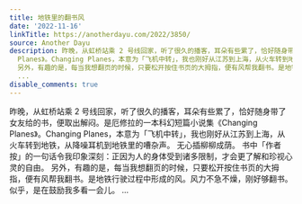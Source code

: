 ```yaml
---
title: 地铁里的翻书风
date: '2022-11-16'
linkTitle: https://anotherdayu.com/2022/3850/
source: Another Dayu
description: 昨晚，从虹桥站乘 2 号线回家，听了很久的播客，耳朵有些累了，恰好随身带了女友给的书，便取出解闷。是厄修拉的一本科幻短篇小说集《Changing
  Planes》。Changing Planes，本意为「飞机中转」，我也刚好从江苏到上海，从火车转到地铁，从降噪耳机到地铁里的嘈杂声。 无心插柳柳成荫。 书中「作者按」的一句话令我印象深刻：正因为人的身体受到诸多限制，才会更了解和珍视心灵的自由。
  另外，有趣的是，每当我想翻页的时候，只要松开按住书页的大拇指，便有风帮我翻书。是地铁行驶过程中形成的风。风力不急不燥，刚好够翻书。似乎，是在鼓励我多看一会儿。
  ...
disable_comments: true
---
```

昨晚，从虹桥站乘 2 号线回家，听了很久的播客，耳朵有些累了，恰好随身带了女友给的书，便取出解闷。是厄修拉的一本科幻短篇小说集《Changing Planes》。Changing Planes，本意为「飞机中转」，我也刚好从江苏到上海，从火车转到地铁，从降噪耳机到地铁里的嘈杂声。 无心插柳柳成荫。 书中「作者按」的一句话令我印象深刻：正因为人的身体受到诸多限制，才会更了解和珍视心灵的自由。 另外，有趣的是，每当我想翻页的时候，只要松开按住书页的大拇指，便有风帮我翻书。是地铁行驶过程中形成的风。风力不急不燥，刚好够翻书。似乎，是在鼓励我多看一会儿。 ...